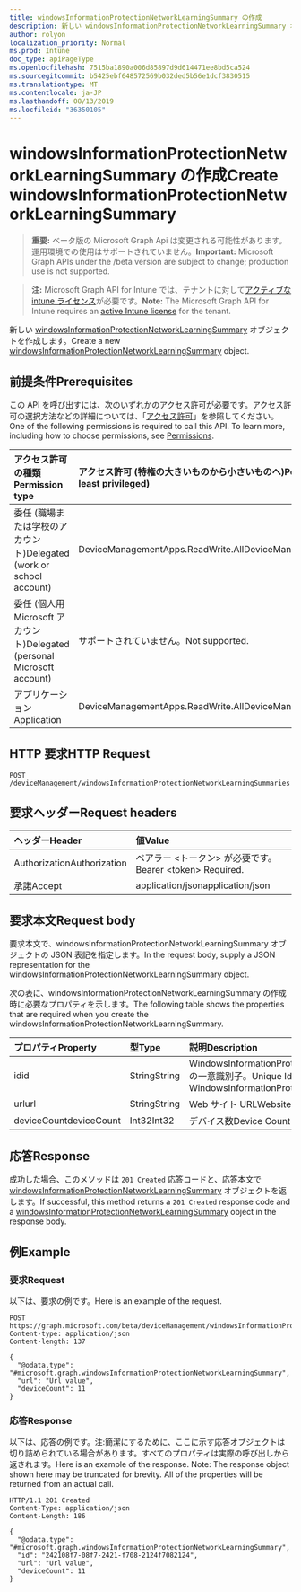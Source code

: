 ```yaml
---
title: windowsInformationProtectionNetworkLearningSummary の作成
description: 新しい windowsInformationProtectionNetworkLearningSummary オブジェクトを作成します。
author: rolyon
localization_priority: Normal
ms.prod: Intune
doc_type: apiPageType
ms.openlocfilehash: 7515ba1890a006d85897d9d614471ee8bd5ca524
ms.sourcegitcommit: b5425ebf648572569b032ded5b56e1dcf3830515
ms.translationtype: MT
ms.contentlocale: ja-JP
ms.lasthandoff: 08/13/2019
ms.locfileid: "36350105"
---
```

# <a name="create-windowsinformationprotectionnetworklearningsummary"></a><span data-ttu-id="7e425-103">windowsInformationProtectionNetworkLearningSummary の作成</span><span class="sxs-lookup"><span data-stu-id="7e425-103">Create windowsInformationProtectionNetworkLearningSummary</span></span>

> <span data-ttu-id="7e425-104">**重要:** ベータ版の Microsoft Graph Api は変更される可能性があります。運用環境での使用はサポートされていません。</span><span class="sxs-lookup"><span data-stu-id="7e425-104">**Important:** Microsoft Graph APIs under the /beta version are subject to change; production use is not supported.</span></span>

> <span data-ttu-id="7e425-105">**注:** Microsoft Graph API for Intune では、テナントに対して[アクティブな intune ライセンス](https://go.microsoft.com/fwlink/?linkid=839381)が必要です。</span><span class="sxs-lookup"><span data-stu-id="7e425-105">**Note:** The Microsoft Graph API for Intune requires an [active Intune license](https://go.microsoft.com/fwlink/?linkid=839381) for the tenant.</span></span>

<span data-ttu-id="7e425-106">新しい [windowsInformationProtectionNetworkLearningSummary](../resources/intune-wip-windowsinformationprotectionnetworklearningsummary.md) オブジェクトを作成します。</span><span class="sxs-lookup"><span data-stu-id="7e425-106">Create a new [windowsInformationProtectionNetworkLearningSummary](../resources/intune-wip-windowsinformationprotectionnetworklearningsummary.md) object.</span></span>

## <a name="prerequisites"></a><span data-ttu-id="7e425-107">前提条件</span><span class="sxs-lookup"><span data-stu-id="7e425-107">Prerequisites</span></span>
<span data-ttu-id="7e425-p101">この API を呼び出すには、次のいずれかのアクセス許可が必要です。アクセス許可の選択方法などの詳細については、「[アクセス許可](/graph/permissions-reference)」を参照してください。</span><span class="sxs-lookup"><span data-stu-id="7e425-p101">One of the following permissions is required to call this API. To learn more, including how to choose permissions, see [Permissions](/graph/permissions-reference).</span></span>

|<span data-ttu-id="7e425-110">アクセス許可の種類</span><span class="sxs-lookup"><span data-stu-id="7e425-110">Permission type</span></span>|<span data-ttu-id="7e425-111">アクセス許可 (特権の大きいものから小さいものへ)</span><span class="sxs-lookup"><span data-stu-id="7e425-111">Permissions (from most to least privileged)</span></span>|
|:---|:---|
|<span data-ttu-id="7e425-112">委任 (職場または学校のアカウント)</span><span class="sxs-lookup"><span data-stu-id="7e425-112">Delegated (work or school account)</span></span>|<span data-ttu-id="7e425-113">DeviceManagementApps.ReadWrite.All</span><span class="sxs-lookup"><span data-stu-id="7e425-113">DeviceManagementApps.ReadWrite.All</span></span>|
|<span data-ttu-id="7e425-114">委任 (個人用 Microsoft アカウント)</span><span class="sxs-lookup"><span data-stu-id="7e425-114">Delegated (personal Microsoft account)</span></span>|<span data-ttu-id="7e425-115">サポートされていません。</span><span class="sxs-lookup"><span data-stu-id="7e425-115">Not supported.</span></span>|
|<span data-ttu-id="7e425-116">アプリケーション</span><span class="sxs-lookup"><span data-stu-id="7e425-116">Application</span></span>|<span data-ttu-id="7e425-117">DeviceManagementApps.ReadWrite.All</span><span class="sxs-lookup"><span data-stu-id="7e425-117">DeviceManagementApps.ReadWrite.All</span></span>|

## <a name="http-request"></a><span data-ttu-id="7e425-118">HTTP 要求</span><span class="sxs-lookup"><span data-stu-id="7e425-118">HTTP Request</span></span>
<!-- {
  "blockType": "ignored"
}
-->
``` http
POST /deviceManagement/windowsInformationProtectionNetworkLearningSummaries
```

## <a name="request-headers"></a><span data-ttu-id="7e425-119">要求ヘッダー</span><span class="sxs-lookup"><span data-stu-id="7e425-119">Request headers</span></span>
|<span data-ttu-id="7e425-120">ヘッダー</span><span class="sxs-lookup"><span data-stu-id="7e425-120">Header</span></span>|<span data-ttu-id="7e425-121">値</span><span class="sxs-lookup"><span data-stu-id="7e425-121">Value</span></span>|
|:---|:---|
|<span data-ttu-id="7e425-122">Authorization</span><span class="sxs-lookup"><span data-stu-id="7e425-122">Authorization</span></span>|<span data-ttu-id="7e425-123">ベアラー &lt;トークン&gt; が必要です。</span><span class="sxs-lookup"><span data-stu-id="7e425-123">Bearer &lt;token&gt; Required.</span></span>|
|<span data-ttu-id="7e425-124">承諾</span><span class="sxs-lookup"><span data-stu-id="7e425-124">Accept</span></span>|<span data-ttu-id="7e425-125">application/json</span><span class="sxs-lookup"><span data-stu-id="7e425-125">application/json</span></span>|

## <a name="request-body"></a><span data-ttu-id="7e425-126">要求本文</span><span class="sxs-lookup"><span data-stu-id="7e425-126">Request body</span></span>
<span data-ttu-id="7e425-127">要求本文で、windowsInformationProtectionNetworkLearningSummary オブジェクトの JSON 表記を指定します。</span><span class="sxs-lookup"><span data-stu-id="7e425-127">In the request body, supply a JSON representation for the windowsInformationProtectionNetworkLearningSummary object.</span></span>

<span data-ttu-id="7e425-128">次の表に、windowsInformationProtectionNetworkLearningSummary の作成時に必要なプロパティを示します。</span><span class="sxs-lookup"><span data-stu-id="7e425-128">The following table shows the properties that are required when you create the windowsInformationProtectionNetworkLearningSummary.</span></span>

|<span data-ttu-id="7e425-129">プロパティ</span><span class="sxs-lookup"><span data-stu-id="7e425-129">Property</span></span>|<span data-ttu-id="7e425-130">型</span><span class="sxs-lookup"><span data-stu-id="7e425-130">Type</span></span>|<span data-ttu-id="7e425-131">説明</span><span class="sxs-lookup"><span data-stu-id="7e425-131">Description</span></span>|
|:---|:---|:---|
|<span data-ttu-id="7e425-132">id</span><span class="sxs-lookup"><span data-stu-id="7e425-132">id</span></span>|<span data-ttu-id="7e425-133">String</span><span class="sxs-lookup"><span data-stu-id="7e425-133">String</span></span>|<span data-ttu-id="7e425-134">WindowsInformationProtectionNetworkLearningSummary の一意識別子。</span><span class="sxs-lookup"><span data-stu-id="7e425-134">Unique Identifier for the WindowsInformationProtectionNetworkLearningSummary.</span></span>|
|<span data-ttu-id="7e425-135">url</span><span class="sxs-lookup"><span data-stu-id="7e425-135">url</span></span>|<span data-ttu-id="7e425-136">String</span><span class="sxs-lookup"><span data-stu-id="7e425-136">String</span></span>|<span data-ttu-id="7e425-137">Web サイト URL</span><span class="sxs-lookup"><span data-stu-id="7e425-137">Website url</span></span>|
|<span data-ttu-id="7e425-138">deviceCount</span><span class="sxs-lookup"><span data-stu-id="7e425-138">deviceCount</span></span>|<span data-ttu-id="7e425-139">Int32</span><span class="sxs-lookup"><span data-stu-id="7e425-139">Int32</span></span>|<span data-ttu-id="7e425-140">デバイス数</span><span class="sxs-lookup"><span data-stu-id="7e425-140">Device Count</span></span>|



## <a name="response"></a><span data-ttu-id="7e425-141">応答</span><span class="sxs-lookup"><span data-stu-id="7e425-141">Response</span></span>
<span data-ttu-id="7e425-142">成功した場合、このメソッドは `201 Created` 応答コードと、応答本文で [windowsInformationProtectionNetworkLearningSummary](../resources/intune-wip-windowsinformationprotectionnetworklearningsummary.md) オブジェクトを返します。</span><span class="sxs-lookup"><span data-stu-id="7e425-142">If successful, this method returns a `201 Created` response code and a [windowsInformationProtectionNetworkLearningSummary](../resources/intune-wip-windowsinformationprotectionnetworklearningsummary.md) object in the response body.</span></span>

## <a name="example"></a><span data-ttu-id="7e425-143">例</span><span class="sxs-lookup"><span data-stu-id="7e425-143">Example</span></span>

### <a name="request"></a><span data-ttu-id="7e425-144">要求</span><span class="sxs-lookup"><span data-stu-id="7e425-144">Request</span></span>
<span data-ttu-id="7e425-145">以下は、要求の例です。</span><span class="sxs-lookup"><span data-stu-id="7e425-145">Here is an example of the request.</span></span>
``` http
POST https://graph.microsoft.com/beta/deviceManagement/windowsInformationProtectionNetworkLearningSummaries
Content-type: application/json
Content-length: 137

{
  "@odata.type": "#microsoft.graph.windowsInformationProtectionNetworkLearningSummary",
  "url": "Url value",
  "deviceCount": 11
}
```

### <a name="response"></a><span data-ttu-id="7e425-146">応答</span><span class="sxs-lookup"><span data-stu-id="7e425-146">Response</span></span>
<span data-ttu-id="7e425-p102">以下は、応答の例です。注:簡潔にするために、ここに示す応答オブジェクトは切り詰められている場合があります。すべてのプロパティは実際の呼び出しから返されます。</span><span class="sxs-lookup"><span data-stu-id="7e425-p102">Here is an example of the response. Note: The response object shown here may be truncated for brevity. All of the properties will be returned from an actual call.</span></span>
``` http
HTTP/1.1 201 Created
Content-Type: application/json
Content-Length: 186

{
  "@odata.type": "#microsoft.graph.windowsInformationProtectionNetworkLearningSummary",
  "id": "242108f7-08f7-2421-f708-2124f7082124",
  "url": "Url value",
  "deviceCount": 11
}
```







